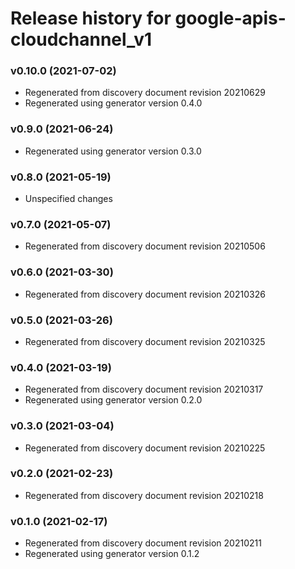 # Release history for google-apis-cloudchannel_v1

### v0.10.0 (2021-07-02)

* Regenerated from discovery document revision 20210629
* Regenerated using generator version 0.4.0

### v0.9.0 (2021-06-24)

* Regenerated using generator version 0.3.0

### v0.8.0 (2021-05-19)

* Unspecified changes

### v0.7.0 (2021-05-07)

* Regenerated from discovery document revision 20210506

### v0.6.0 (2021-03-30)

* Regenerated from discovery document revision 20210326

### v0.5.0 (2021-03-26)

* Regenerated from discovery document revision 20210325

### v0.4.0 (2021-03-19)

* Regenerated from discovery document revision 20210317
* Regenerated using generator version 0.2.0

### v0.3.0 (2021-03-04)

* Regenerated from discovery document revision 20210225

### v0.2.0 (2021-02-23)

* Regenerated from discovery document revision 20210218

### v0.1.0 (2021-02-17)

* Regenerated from discovery document revision 20210211
* Regenerated using generator version 0.1.2

